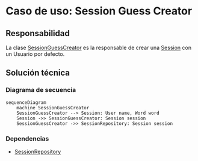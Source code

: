 # Caso de uso: Session Guess Creator

## Responsabilidad
La clase [SessionGuessCreator]() es la responsable de crear una [Session]() con un Usuario por defecto.

## Solución técnica

### Diagrama de secuencia
````mermaid
sequenceDiagram
    machine SessionGuessCreator
    SessionGuessCreator --> Session: User name, Word word
    Session ->> SessionGuessCreator: Session session
    SessionGuessCreator ->> SessionRepository: Session session
````

### Dependencias
- [SessionRepository]()
